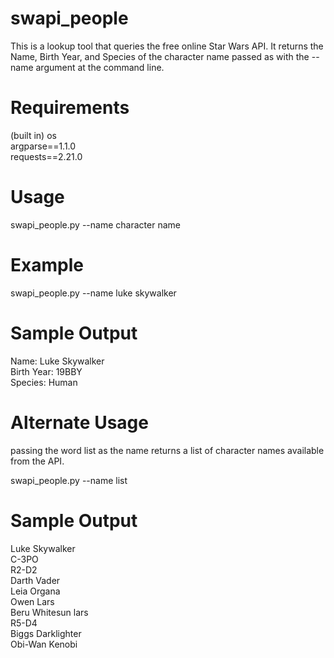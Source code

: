 # swapi_people
This is a lookup tool that queries the free online Star Wars API. It returns the Name, Birth Year, and Species of the character name passed as with the --name argument at the command line.

# Requirements
(built in) os\
argparse==1.1.0\
requests==2.21.0

# Usage
swapi_people.py --name character name

# Example
swapi_people.py --name luke skywalker

  # Sample Output
  Name: Luke Skywalker\
  Birth Year: 19BBY\
  Species: Human

# Alternate Usage
passing the word list as the name returns a list of character names available from the API.

swapi_people.py --name list

  # Sample Output
  Luke Skywalker\
  C-3PO\
  R2-D2\
  Darth Vader\
  Leia Organa\
  Owen Lars\
  Beru Whitesun lars\
  R5-D4\
  Biggs Darklighter\
  Obi-Wan Kenobi
